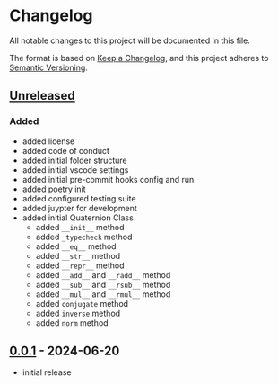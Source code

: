 # Changelog

All notable changes to this project will be documented in this file.

The format is based on [Keep a Changelog],
and this project adheres to [Semantic Versioning].

## [Unreleased]

### Added

- added license
- added code of conduct
- added initial folder structure
- added initial vscode settings
- added initial pre-commit hooks config and run
- added poetry init
- added configured testing suite
- added juypter for development
- added initial Quaternion Class
  - added `__init__` method
  - added `_typecheck` method
  - added `__eq__` method
  - added `__str__` method
  - added `__repr__` method
  - added `__add__` and `__radd__` method
  - added `__sub__` and `__rsub__` method
  - added `__mul__` and `__rmul__` method
  - added `conjugate` method
  - added `inverse` method
  - added `norm` method

## [0.0.1] - 2024-06-20

- initial release

<!-- Links -->
[keep a changelog]: https://keepachangelog.com/en/1.0.0/
[semantic versioning]: https://semver.org/spec/v2.0.0.html

<!-- Versions -->
[unreleased]: https://github.com/Author/Repository/compare/v0.0.2...HEAD
[0.0.1]: https://github.com/Author/Repository/releases/tag/v0.0.1
